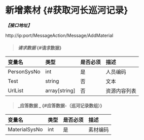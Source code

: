 # 新增素材 {#获取河长巡河记录}

_**【接口地址】**_

http://ip:port/MessageAction/Message/AddMaterial

> #### _请求数据_ {#请求数据}

| 变量名 | 类型 | 是否必须 | 描述 |
| :--- | :--- | :--- | :--- |
| PersonSysNo | int | 是 | 人员编码 |
| Test | string | 否 | 文本 |
| UrlList | array\[string\] | 否 | 资源内容列表 |

> #### _应答数据 _ {#应答数据-（巡河记录数组）}

| 变量名 | 类型 | 是否必须 | 描述 |
| :--- | :--- | :--- | :--- |
| MaterialSysNo | int | 是 | 素材编码 |




